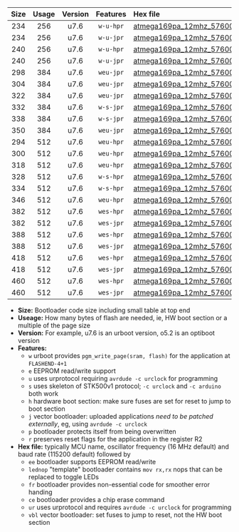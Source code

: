 |Size|Usage|Version|Features|Hex file|
|:-:|:-:|:-:|:-:|:--|
|234|256|u7.6|`w-u-hpr`|[atmega169pa_12mhz_57600bps_ur.hex](https://raw.githubusercontent.com/stefanrueger/urboot/main//atmega169pa_12mhz_57600bps_ur.hex)|
|234|256|u7.6|`w-u-jpr`|[atmega169pa_12mhz_57600bps_ur_vbl.hex](https://raw.githubusercontent.com/stefanrueger/urboot/main//atmega169pa_12mhz_57600bps_ur_vbl.hex)|
|240|256|u7.6|`w-u-hpr`|[atmega169pa_12mhz_57600bps_lednop_ur.hex](https://raw.githubusercontent.com/stefanrueger/urboot/main//atmega169pa_12mhz_57600bps_lednop_ur.hex)|
|240|256|u7.6|`w-u-jpr`|[atmega169pa_12mhz_57600bps_lednop_ur_vbl.hex](https://raw.githubusercontent.com/stefanrueger/urboot/main//atmega169pa_12mhz_57600bps_lednop_ur_vbl.hex)|
|298|384|u7.6|`weu-jpr`|[atmega169pa_12mhz_57600bps_ee_ur_vbl.hex](https://raw.githubusercontent.com/stefanrueger/urboot/main//atmega169pa_12mhz_57600bps_ee_ur_vbl.hex)|
|304|384|u7.6|`weu-jpr`|[atmega169pa_12mhz_57600bps_ee_lednop_ur_vbl.hex](https://raw.githubusercontent.com/stefanrueger/urboot/main//atmega169pa_12mhz_57600bps_ee_lednop_ur_vbl.hex)|
|322|384|u7.6|`weu-jpr`|[atmega169pa_12mhz_57600bps_ee_lednop_fr_ur_vbl.hex](https://raw.githubusercontent.com/stefanrueger/urboot/main//atmega169pa_12mhz_57600bps_ee_lednop_fr_ur_vbl.hex)|
|332|384|u7.6|`w-s-jpr`|[atmega169pa_12mhz_57600bps_vbl.hex](https://raw.githubusercontent.com/stefanrueger/urboot/main//atmega169pa_12mhz_57600bps_vbl.hex)|
|338|384|u7.6|`w-s-jpr`|[atmega169pa_12mhz_57600bps_lednop_vbl.hex](https://raw.githubusercontent.com/stefanrueger/urboot/main//atmega169pa_12mhz_57600bps_lednop_vbl.hex)|
|350|384|u7.6|`weu-jpr`|[atmega169pa_12mhz_57600bps_ee_lednop_fr_ce_ur_vbl.hex](https://raw.githubusercontent.com/stefanrueger/urboot/main//atmega169pa_12mhz_57600bps_ee_lednop_fr_ce_ur_vbl.hex)|
|294|512|u7.6|`weu-hpr`|[atmega169pa_12mhz_57600bps_ee_ur.hex](https://raw.githubusercontent.com/stefanrueger/urboot/main//atmega169pa_12mhz_57600bps_ee_ur.hex)|
|300|512|u7.6|`weu-hpr`|[atmega169pa_12mhz_57600bps_ee_lednop_ur.hex](https://raw.githubusercontent.com/stefanrueger/urboot/main//atmega169pa_12mhz_57600bps_ee_lednop_ur.hex)|
|318|512|u7.6|`weu-hpr`|[atmega169pa_12mhz_57600bps_ee_lednop_fr_ur.hex](https://raw.githubusercontent.com/stefanrueger/urboot/main//atmega169pa_12mhz_57600bps_ee_lednop_fr_ur.hex)|
|328|512|u7.6|`w-s-hpr`|[atmega169pa_12mhz_57600bps.hex](https://raw.githubusercontent.com/stefanrueger/urboot/main//atmega169pa_12mhz_57600bps.hex)|
|334|512|u7.6|`w-s-hpr`|[atmega169pa_12mhz_57600bps_lednop.hex](https://raw.githubusercontent.com/stefanrueger/urboot/main//atmega169pa_12mhz_57600bps_lednop.hex)|
|346|512|u7.6|`weu-hpr`|[atmega169pa_12mhz_57600bps_ee_lednop_fr_ce_ur.hex](https://raw.githubusercontent.com/stefanrueger/urboot/main//atmega169pa_12mhz_57600bps_ee_lednop_fr_ce_ur.hex)|
|382|512|u7.6|`wes-hpr`|[atmega169pa_12mhz_57600bps_ee.hex](https://raw.githubusercontent.com/stefanrueger/urboot/main//atmega169pa_12mhz_57600bps_ee.hex)|
|382|512|u7.6|`wes-jpr`|[atmega169pa_12mhz_57600bps_ee_vbl.hex](https://raw.githubusercontent.com/stefanrueger/urboot/main//atmega169pa_12mhz_57600bps_ee_vbl.hex)|
|388|512|u7.6|`wes-hpr`|[atmega169pa_12mhz_57600bps_ee_lednop.hex](https://raw.githubusercontent.com/stefanrueger/urboot/main//atmega169pa_12mhz_57600bps_ee_lednop.hex)|
|388|512|u7.6|`wes-jpr`|[atmega169pa_12mhz_57600bps_ee_lednop_vbl.hex](https://raw.githubusercontent.com/stefanrueger/urboot/main//atmega169pa_12mhz_57600bps_ee_lednop_vbl.hex)|
|418|512|u7.6|`wes-hpr`|[atmega169pa_12mhz_57600bps_ee_lednop_fr.hex](https://raw.githubusercontent.com/stefanrueger/urboot/main//atmega169pa_12mhz_57600bps_ee_lednop_fr.hex)|
|418|512|u7.6|`wes-jpr`|[atmega169pa_12mhz_57600bps_ee_lednop_fr_vbl.hex](https://raw.githubusercontent.com/stefanrueger/urboot/main//atmega169pa_12mhz_57600bps_ee_lednop_fr_vbl.hex)|
|460|512|u7.6|`wes-hpr`|[atmega169pa_12mhz_57600bps_ee_lednop_fr_ce.hex](https://raw.githubusercontent.com/stefanrueger/urboot/main//atmega169pa_12mhz_57600bps_ee_lednop_fr_ce.hex)|
|460|512|u7.6|`wes-jpr`|[atmega169pa_12mhz_57600bps_ee_lednop_fr_ce_vbl.hex](https://raw.githubusercontent.com/stefanrueger/urboot/main//atmega169pa_12mhz_57600bps_ee_lednop_fr_ce_vbl.hex)|

- **Size:** Bootloader code size including small table at top end
- **Useage:** How many bytes of flash are needed, ie, HW boot section or a multiple of the page size
- **Version:** For example, u7.6 is an urboot version, o5.2 is an optiboot version
- **Features:**
  + `w` urboot provides `pgm_write_page(sram, flash)` for the application at `FLASHEND-4+1`
  + `e` EEPROM read/write support
  + `u` uses urprotocol requiring `avrdude -c urclock` for programming
  + `s` uses skeleton of STK500v1 protocol; `-c urclock` and `-c arduino` both work
  + `h` hardware boot section: make sure fuses are set for reset to jump to boot section
  + `j` vector bootloader: uploaded applications *need to be patched externally*, eg, using `avrdude -c urclock`
  + `p` bootloader protects itself from being overwritten
  + `r` preserves reset flags for the application in the register R2
- **Hex file:** typically MCU name, oscillator frequency (16 MHz default) and baud rate (115200 default) followed by
  + `ee` bootloader supports EEPROM read/write
  + `lednop` "template" bootloader contains `mov rx,rx` nops that can be replaced to toggle LEDs
  + `fr` bootloader provides non-essential code for smoother error handing
  + `ce` bootloader provides a chip erase command
  + `ur` uses urprotocol and requires `avrdude -c urclock` for programming
  + `vbl` vector bootloader: set fuses to jump to reset, not the HW boot section
